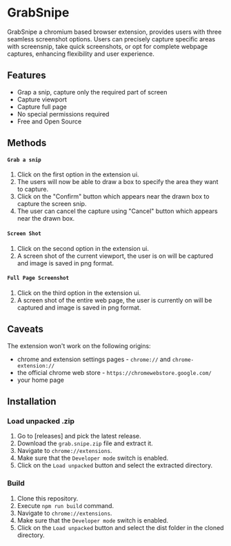 # GrabSnipe

GrabSnipe a chromium based browser extension, provides users with three seamless screenshot options. Users can precisely capture specific areas with screensnip, take quick screenshots, or opt for complete webpage captures, enhancing flexibility and user experience.

## Features

- Grap a snip, capture only the required part of screen
- Capture viewport
- Capture full page 
- No special permissions required
- Free and Open Source

## Methods

#### **`Grab a snip`**

1. Click on the first option in the extension ui.
2. The users will now be able to draw a box to specify the area they want to capture.
3. Click on the "Confirm" button which appears near the drawn box to capture the screen snip.
4. The user can cancel the capture using "Cancel" button which appears near the drawn box.

#### **`Screen Shot`**

1. Click on the second option in the extension ui.
2. A screen shot of the current viewport, the user is on will be captured and image is saved in png format.

#### **`Full Page Screenshot`**

1. Click on the third option in the extension ui.
2. A screen shot of the entire web page, the user is currently on will be captured and image is saved in png format.

## Caveats

The extension won't work on the following origins:

- chrome and extension settings pages - `chrome://` and `chrome-extension://`
- the official chrome web store - `https://chromewebstore.google.com/`
- your home page

## Installation

### Load unpacked .zip

1. Go to [releases] and pick the latest release.
2. Download the `grab.snipe.zip` file and extract it.
3. Navigate to `chrome://extensions`.
4. Make sure that the `Developer mode` switch is enabled.
5. Click on the `Load unpacked` button and select the extracted directory.

### Build

1. Clone this repository.
2. Execute `npm run build` command.
3. Navigate to `chrome://extensions`.
4. Make sure that the `Developer mode` switch is enabled.
5. Click on the `Load unpacked` button and select the dist folder in the cloned directory.
